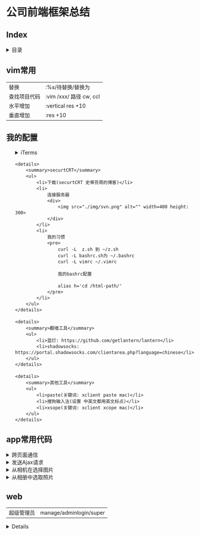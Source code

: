 <h1>公司前端框架总结</h1>

<h2>Index</h2>
<details>
    <summary>目录</summary>
    <ul>
        <li><a href="#vim">vim常用命令</a></li>
        <li><a href="#myConfig">我的配置</a></li>
        <li><a href="#app">app</a></li>
        <li><a href='#web'>web</a></li>
    </ul>
</details>

<h2 id='vim'>vim常用</h2>

<table>
    <tr>
        <td>替换</td>
        <td>:%s/待替换/替换为</td>
    </tr>
    <tr>
        <td>查找项目代码</td>
        <td>:vim /xxx/ 路径 cw, ccl</td>
    </tr>
    <tr>
        <td>水平增加</td>
        <td>:vertical res +10</td>
    </tr>
    <tr>
        <td>垂直增加</td>
        <td>:res +10</td>
    </tr>
</table>
<h2 id='myConfig'>我的配置</h2>
<ul>
    <details>
        <summary>iTerms</summary>
        <ul>
            <li>官网下载iTerms</li>
            <li>安装node, git</li>
            <li>npm install  youdao/http-server/livereload </li>
            <li> 设置透明(Perference-Profiles-Window-Transparency)</li>
            <li>设置全屏依然半透明(Perference-General-Native full screen windows)</li>
    </details>

    <details>
        <summary>securtCRT</summary>
        <ul>
            <li>下载(securtCRT 史蒂芬周的博客)</li>
            <li>
                连接服务器
                <div>
                    <img src="./img/svn.png" alt="" width=400 height: 300>
                </div>
            </li>
            <li>
                我的习惯
                <pre>
                    curl -L  z.sh 到 ~/z.sh
                    curl -L bashrc.sh为 ~/.bashrc
                    curl -L vimrc ~/.vimrc

                    我的bashrc配置
                    
                    alias h='cd /html-path/'
                </pre>
            </li>
        </ul>
    </details>

    <details>
        <summary>翻墙工具</summary>
        <ul>
            <li>蓝灯: https://github.com/getlantern/lantern</li>
            <li>shadowsocks: https://portal.shadowsocks.com/clientarea.php?language=chinese</li>
        </ul>
    </details>
    
    <details>
        <summary>其他工具</summary>
        <ul>
            <li>paste(关键词: xclient paste mac)</li>
            <li>搜狗输入法(设置 中英文都用英文标点)</li>
            <li>xsope(关键词: xclient xcope mac)</li>
        </ul>
    </details>
</ul>

<h2 id="app">app常用代码</h2>
<div>
<details>
  <summary>跨页面通信</summary>
  <p>使用这个方法之前,这两个页面需已经用openWin方法打开了</p>
  <pre>
    // 写在当前页面
    var arg = {
      type: 'refresh',
    }
    var jsFun = 'init(' + JSON.stringify(arg) + ')';
    api.execScript({
      name: 'xxx',
      script: jsFun
    })

    // 写在接受信息的页面, 这些一般写在init里面
    var arg = arguments[0] ? arguments[0] : '';
    if (arg) {
      switch (arg.type) {
        case 'refresh':
          // ....
          break;
      }
    }
  </pre>
</details>

<details>
  <summary>发送Ajax请求</summary>
  <pre>
    self.errors = ko.validation.group([])
    self.isValid = ko.computed(function() {
        return self.errors().length === 0;
    })

    self.setUser = function() {
        if (!self.isValid()) {
            api.toast({
                msg: self.errors()[0],
                location: 'middle'
            });
            return false;
        }

        var modelData = {}

        if (self.qq.hasChanges()) {
            modelData.qq = self.qq();
        }

        if ($.fn.isEmpty(modelData)) {
            api.toast({
                msg: '没有进行任何修改',
                location: 'middle'
            });
            return false;
        }

        $('.spinner').show();
        api.ajax({
            url: webhost + '/app/user/setpost',
            method: 'post',
            headers: {
                "user-agent": navigator.userAgent,
                "Cookie": 'PHPSESSID=' + $api.getStorage('PHPSESSID'),
                "X-Requested-With": 'XMLHttpRequest'
            },
            data: {
                body: JSON.stringify(modelData)
            }
        }, function(ret, err) {
            if (ret) {
                switch (ret.code) {
                    case 1:
                        self.commit();
                        self.beginEdit();
                        api.toast({
                            msg: '保存修改成功!',
                            location: 'middle'
                        });

                        break;
                    case 911:
                        api.openWin({
                            name: 'login',
                            url: 'widget://html/login.html'
                        });
                        break;
                    case 2003:
                        api.toast({
                            msg: ret.message,
                            location: 'middle'
                        });
                        break;
                    default:
                        api.toast({
                            msg: '保存修改失败!',
                            location: 'middle'
                        });
                }
            } else {
                api.toast({
                    msg: err.msg,
                    location: 'middle'
                });
            }
            $('.spinner').hide();
        });
    }
  </pre>
</details>

<details>
  <summary>从相机在选择图片</summary>
  <pre>
    <!--
    /* html * /
    <div class="ui-actionsheet" id="choose">
        <div class="ui-actionsheet-cnt">
            <button tapmode data-bind="click: cameraClick.bind($data, 180, 180)">拍照</button>
            <button tapmode data-bind="click: albumClick.bind($data, 180, 180)">从手机相册选择</button>
            <button tapmode data-bind="click: cancelChooseClick">取消</button>
        </div>
    </div>
    -->
    /* js * /
    self.cameraClick = function() {
        $('#choose').removeClass('show');
        api.getPicture({
            sourceType: 'camera',
            mediaValue: 'pic',
            destinationType: 'url',
            quality: 100
        }, function(ret, err) {
            if (ret.data == '') {
                return false;
            }
            if (ret) {
                qcloudCos.initCOSClient({
                    appId: jsParam.appId,
                    region: jsParam.region,
                });
                api.showProgress({
                    style: 'default',
                    animationType: 'fade',
                    title: '图片上传',
                    modal: false
                });
                var cosPath = 'company/' + (new Date()).valueOf()
                qcloudCos.putObject({
                    bucket: jsParam.bucket,
                    cosPath: cosPath,
                    localPath: ret.data,
                    insertOnly: "1",
                    sign: jsParam.upToken
                }, function(res) {
                    if (res.type == 'onProgress') {
                        var progress = (res.currentSize / res.totalSize * 100).toFixed(0) + '%';
                    } else if (res.type == 'onComplete') {
                        self.headimgurl(cosPath);
                        api.hideProgress();
                    }
                });
            } else {
                api.toast({
                    msg: '用户取消拍照',
                    location: 'middle'
                });
            }
        });
    }
  </pre>
</details>

<details>
  <summary>从相册中选取照片</summary>
  <pre>
    /* html同上 */
    /* js */
      self.albumClick = function() {
        $('#choose').removeClass('show');
        var w = arguments[0] ? arguments[0] : '';
        var h = arguments[1] ? arguments[1] : '';
        api.getPicture({}, function(ret, err) {
            if (ret) {
                qcloudCos.initCOSClient({
                    appId: jsParam.appId,
                    region: jsParam.region,
                });
                api.showProgress({
                    style: 'default',
                    animationType: 'fade',
                    title: '图片上传',
                    modal: false
                });
                var cosPath = 'company/' + (new Date()).valueOf()
                qcloudCos.putObject({
                    bucket: jsParam.bucket,
                    cosPath: cosPath,
                    localPath: ret.data,
                    insertOnly: "1",
                    sign: jsParam.upToken
                }, function(res) {
                    if (res.type == 'onProgress') {
                        var progress = (res.currentSize / res.totalSize * 100).toFixed(0) + '%';
                    } else if (res.type == 'onComplete') {
                        self.headimgurl(cosPath);
                        api.hideProgress();
                        self.setUser();
                    }
                });
            } else {
                api.toast({
                    msg: '打开相册失败, 请重试!',
                    location: 'middle'
                });
            }
        });
    }
  </pre>
</details>

<h2 id="web">web</h2>

<table>
    <tr>
        <td>超级管理员</td>
        <td>manage/adminlogin/super</td>
    </tr>
</table>
<div>
    <details>
        <summay>showImg</summay>
        <pre>
        self.showImg = function(img) {
            return 'http://' + jsParam.cdn + '/' + img  ;
        };        
        
        self.showImg = function(img) {
            var w = arguments[1] ? arguments[1] : '';
            var h = arguments[2] ? arguments[2] : '';
            var type = arguments[3] ? arguments[3] : '';
            if (img && w && type) {
                return 'url(http://' + jsParam.cdn + '/' + img + '?imageView2/1/w/' + w + '/h/' + h + '|imageMogr2/size-limit/'+ getImgSize +'!)';
    }
            if (img && w) {
                return 'url(http://' + jsParam.cdn + '/' + img + '?imageView2/1/w/' + w + '/h/' + h + '|imageMogr2/size-limit/'+ listImgSize +'!)';
    }
            return 'url(http://' + jsParam.cdn + '/' + img + ')';
        };
        </pre>
    </details>
    <details>
        <summary>模板</summary>
        <pre>
            $('document').ready(funtion(){
                ko.validation.init({
                    errorElementClass: 'has-error',
                    insertMessages: true
                })        
                
                var ViewModel = function() {};

                var viewModel = newViewModel();
                ko.applyBindings(viewModel, document.getElementById());
            })
        </pre>
    </details>
    <details>
        <summary>校验错误</summary>
        <pre>
            self.errors = ko.validation.group([]);
            self.isValid = ko.computed(function(){
                return self.errors.length === 0;
            });

            // 验证
            if (!self.isValid()) {
                self.errors.showAllMessages();
                return false;
            }
        </pre>
    </details>
</div>
